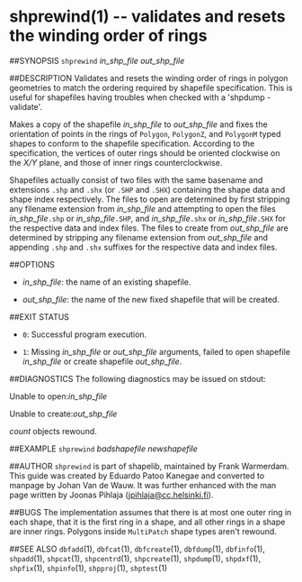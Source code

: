 shprewind(1) -- validates and resets the winding order of rings
===============================================================

##SYNOPSIS
`shprewind` _in_shp_file_ _out_shp_file_

##DESCRIPTION
Validates and resets the winding order of rings in polygon geometries to match the ordering required by shapefile specification. This is useful for shapefiles having troubles when checked with a 'shpdump -validate'.

Makes a copy of the shapefile _in_shp_file_ to _out_shp_file_ and fixes the orientation of points in the rings of `Polygon`, `PolygonZ`, and `PolygonM` typed shapes to conform to the shapefile specification.  According to the specification, the vertices of outer rings should be oriented clockwise on the _X/Y_ plane, and those of inner rings counterclockwise.

Shapefiles actually consist of two files with the same basename and extensions `.shp` and `.shx` (or `.SHP` and `.SHX`) containing the shape data and shape index respectively.  The files to open are determined by first stripping any filename extension from _in_shp_file_ and attempting to open the files _in_shp_file_`.shp` or _in_shp_file_`.SHP`, and _in_shp_file_`.shx` or _in_shp_file_`.SHX` for the respective data and index files.  The files to create from _out_shp_file_ are determined by stripping any filename extension from _out_shp_file_ and appending `.shp` and `.shx` suffixes for the respective data and index files.

##OPTIONS
 * _in_shp_file_:
 the name of an existing shapefile.

 * _out_shp_file_:
 the name of the new fixed shapefile that will be created.

##EXIT STATUS
 * `0`:
 Successful program execution.

 * `1`:
 Missing _in_shp_file_ or _out_shp_file_ arguments, failed to open shapefile _in_shp_file_ or create shapefile _out_shp_file_.

##DIAGNOSTICS
The following diagnostics may be issued on stdout:

Unable to open:_in_shp_file_

Unable to create:_out_shp_file_

_count_ objects rewound.

##EXAMPLE
`shprewind` _badshapefile_ _newshapefile_

##AUTHOR
`shprewind` is part of shapelib, maintained by Frank Warmerdam. This guide was created by Eduardo Patoo Kanegae and converted to manpage by Johan Van de Wauw. It was further enhanced with the man page written by Joonas Pihlaja (jpihlaja@cc.helsinki.fi).

##BUGS
The implementation assumes that there is at most one outer ring in each shape, that it is the first ring in a shape, and all other rings in a shape are inner rings.  Polygons inside `MultiPatch` shape types aren't rewound.

##SEE ALSO
`dbfadd`(1), `dbfcat`(1), `dbfcreate`(1), `dbfdump`(1), `dbfinfo`(1), `shpadd`(1), `shpcat`(1), `shpcentrd`(1), `shpcreate`(1), `shpdump`(1), `shpdxf`(1), `shpfix`(1), `shpinfo`(1), `shpproj`(1), `shptest`(1)

